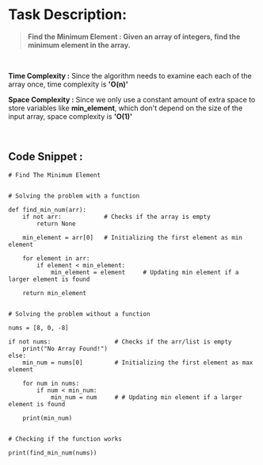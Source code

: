 # Task Description:

> **Find the Minimum Element : Given an array of integers, find the minimum element in the array.**

<br>

**Time Complexity :** Since the algorithm needs to examine each each of the array once, time complexity is **'O(n)'**

**Space Complexity :** Since we only use a constant amount of extra space to store variables like **min_element**, which don't depend on the size of the input array, space complexity is **'O(1)'**

<br>

## Code Snippet :

```
# Find The Minimum Element


# Solving the problem with a function

def find_min_num(arr):
    if not arr:            # Checks if the array is empty
        return None

    min_element = arr[0]   # Initializing the first element as min element

    for element in arr:
        if element < min_element:
            min_element = element     # Updating min element if a larger element is found

    return min_element


# Solving the problem without a function

nums = [8, 0, -8]

if not nums:                  # Checks if the arr/list is empty
    print("No Array Found!")
else:
    min_num = nums[0]         # Initializing the first element as max element

    for num in nums:
        if num < min_num:
            min_num = num     # # Updating min element if a larger element is found

    print(min_num)


# Checking if the function works

print(find_min_num(nums))
```
